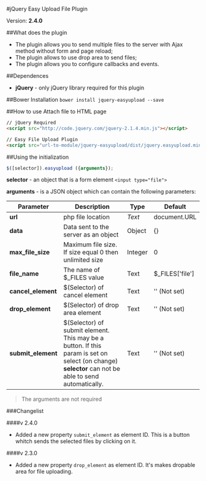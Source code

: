 #jQuery Easy Upload File Plugin

Version: **2.4.0**

##What does the plugin
- The plugin allows you to send multiple files to the server with Ajax method without form and page reload;
- The plugin allows to use drop area to send files;
- The plugin allows you to configure callbacks and events.

##Dependences
* **jQuery** - only jQuery library required for this plugin

##Bower Installation
`bower install jquery-easyupload --save` 

##How to use
Attach file to HTML page
```html
// jQuery Required
<script src="http://code.jquery.com/jquery-2.1.4.min.js"></script>

// Easy File Upload Plugin
<script src="url-to-module/jquery-easyupload/dist/jquery.easyupload.min.js"></script>
```

##Using the initialization
```js
$([selector]).easyupload ({arguments});
```
**selector** - an object that is a form element `<input type="file">`

**arguments** - is a JSON object which can contain the following parameters:
  
Parameter|Description|Type|Default
---|---|---|---
**url** | php file location | *Text* | document.URL
**data** | Data sent to the server as an object | Object | {}
**max_file_size** | Maximum file size. If size equal 0 then unlimited size | Integer | 0
**file_name** | The name of $_FILES value  | Text | $_FILES['file']
**cancel_element** | $(Selector) of cancel element | Text | '' (Not set)
**drop_element** | $(Selector) of drop area element | Text | '' (Not set)
**submit_element** | $(Selector) of submit element. This may be a button. If this param is set on select (on change) **selector** can not be able to send automatically. | Text | '' (Not set)

> The arguments are not required

###Changelist

####v 2.4.0
- Added a new property `submit_element` as element ID. This is a button whitch sends the selected files by clicking on it.

####v 2.3.0
- Added a new property `drop_element` as element ID. It's makes dropable area for file uploading.